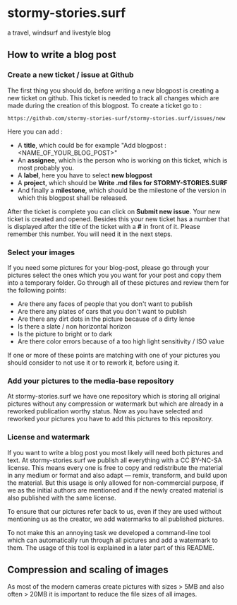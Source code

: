 # stormy-stories.surf
a travel, windsurf and livestyle blog

## How to write a blog post

### Create a new ticket / issue at Github
The first thing you should do, before writing a new blogpost is creating a new ticket on github. This ticket is needed to track all changes which are made during the creation of this blogpost.
To create a ticket go to :
```
https://github.com/stormy-stories-surf/stormy-stories.surf/issues/new
```
Here you can add :
 - A **title**, which could be for example "Add blogpost : <NAME_OF_YOUR_BLOG_POST>"
 - An **assignee**, which is the person who is working on this ticket, which is most probably you.
 - A **label**, here you have to select **new blogpost**
 - A **project**, which should be **Write .md files for STORMY-STORIES.SURF**
 - And finally a **milestone**, which should be the milestone of the version in which this blogpost shall be released.

After the ticket is complete you can click on **Submit new issue**.
Your new ticket is created and opened. Besides this your new ticket has a number that is displayed after the title of the ticket with a **#** in front of it. Please remember this number. You will need it in the next steps.

### Select your images
If you need some pictures for your blog-post, please go through your pictures select the ones which you you want for your post and copy them into a temporary folder. Go through all of these pictures and review them for the following points:
 - Are there any faces of people that you don't want to publish
 - Are there any plates of cars that you don't want to publish
 - Are there any dirt dots in the picture because of a dirty lense
 - Is there a slate / non horizontal horizon
 - Is the picture to bright or to dark
 - Are there color errors because of a too high light sensitivity / ISO value

 If one or more of these points are matching with one of your pictures you should consider to not use it or to rework it, before using it.

### Add your pictures to the media-base repository
At stormy-stories.surf we have one repository which is storing all original pictures without any compression or watermark but which are already in a reworked publication worthy status. Now as you have selected and reworked your pictures you have to add this pictures to this repository.


### License and watermark
If you want to write a blog post you most likely will need both pictures and text. At stormy-stories.surf we publish all everything with a CC BY-NC-SA license. This means every one is free to copy and redistribute the material in any medium or format and also
adapt — remix, transform, and build upon the material. But this usage is only allowed for non-commercial purpose, if we as the initial authors are mentioned and if the newly created material is also published with the same license.

To ensure that our pictures refer back to us, even if they are used without mentioning us as the creator, we add watermarks to all published pictures.

To not make this an annoying task we developed a command-line tool which can automatically run through all pictures and add a watermark to them. The usage of this tool is explained in a later part of this README.

## Compression and scaling of images
As most of the modern cameras create pictures with sizes > 5MB and also often > 20MB it is important to reduce the file sizes of all images.
